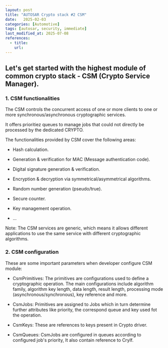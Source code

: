 ```yaml
---
layout: post
title: "AUTOSAR Crypto stack #2 CSM"
date:   2025-02-03
categories: [Automotive]
tags: [autosar, security, immediate]
last_modified_at: 2025-07-08
references:
  - title:
    url:
---
```


## Let's get started with the highest module of common crypto stack - CSM (Crypto Service Manager).

### 1. CSM functionalities

The CSM controls the concurrent access of one or more clients to one or more synchronous/asynchronous cryptographic services.

It offers prioritiez queues to manage jobs that could not directly be processed by the dedicated CRYPTO.

The functionalities provided by CSM cover the following areas:

 - Hash calculation.
 
 - Generation & verification for MAC (Message authentication code).

 - Digital signature generation & verification.
 
 - Encryption & decryption via symmetrical/asymmetrical algorithms.

 - Random number generation (pseudo/true).

 - Secure counter.

 - Key management operation.

 - ...

Note: The CSM services are generic, which means it allows different applications to use the same service with different cryptographic algorithms.

### 2. CSM configuration 

These are some important parameters when developer configure CSM module:

 - CsmPrimitives: The primitives are configurations used to define a cryptographic operation. The main configurations include algorithm family, algorithm key length, data length, result length, processing mode (asynchronous/synchronous), key reference and more.

 - CsmJobs: Primitives are assigned to Jobs which in turn determine further attributes like priority, the correspond queue and key used fot the operation.

 - CsmKeys: These are references to keys present in Crypto driver.

 - CsmQueues: CsmJobs are configured in queues according to configured job's priority, It also contain reference to CryIf.